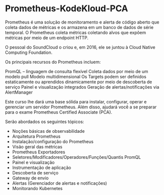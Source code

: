 # Prometheus-KodeKloud-PCA

Prometheus é uma solução de monitoramento e alerta de código aberto que coleta dados de métricas e os armazena em um banco de dados de série temporal. O Prometheus coleta métricas coletando alvos que expõem métricas por meio de um endpoint HTTP.

O pessoal do SoundCloud o criou e, em 2016, ele se juntou à Cloud Native Computing Foundation.

Os principais recursos do Prometheus incluem:

PromQL – linguagem de consulta flexível
Coleta dados por meio de um modelo pull
Modelo multidimensional
Os Targets podem ser definidos estaticamente ou aprendidos dinamicamente por meio de descoberta de serviço
Painel e visualização integrados
Geração de alertas/notificações via AlertManager

Este curso lhe dará uma base sólida para instalar, configurar, operar e gerenciar um servidor Prometheus. Além disso, ajudará você a se preparar para o exame Prometheus Certified Associate (PCA). 

Serão abordados os seguintes tópicos:
- Noções básicas de observabilidade
- Arquitetura Prometheus
- Instalação/configuração do Prometheus
- Visão geral das métricas
- Prometheus Exportadores
- Seletores/Modificadores/Operadores/Funções/Quantis PromQL
- Painel e visualização
- Instrumentação de aplicação
- Descoberta de serviço
- Gateway de envio
- Alertas (Gerenciador de alertas e notificações)
- Monitorando Kubernetes
